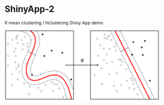 # ShinyApp-2
K mean clustering / Hclustering Shiny App demo 

<p align="center">
  <img src="https://github.com/thiwankajayasiri/ShinyApp-2/blob/master/330px-Kernel_Machine.svg.png" width="650" title="K-Mean Clustering">
</p>

